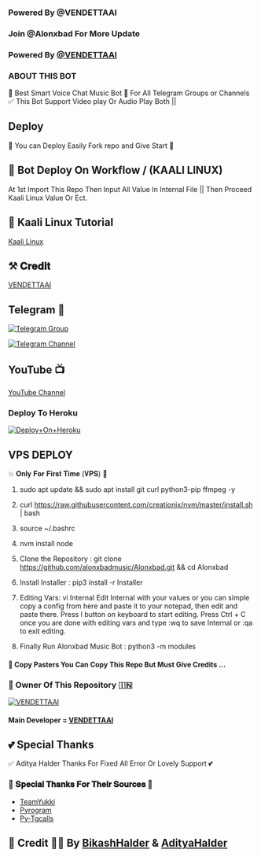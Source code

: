 ### Powered By @VENDETTAAI

### Join @Alonxbad For More Update

### Powered By [@VENDETTAAI](https://t.me/VENDETTAAI)


### ABOUT THIS BOT
🥀 Best Smart Voice Chat Music Bot 📢 For All Telegram Groups or Channels ✅ This Bot Support Video play Or Audio Play Both ||

## Deploy
🌷 You can Deploy Easily Fork repo and Give Start 🌷

## 🥀 Bot Deploy On Workflow / (KAALI LINUX)
 At 1st Import This Repo Then Input All Value In Internal File || Then Proceed Kaali Linux Value Or Ect.

## 🥀 Kaali Linux Tutorial

[Kaali Linux](https://youtu.be/_nZT5lhcL8U)

## ⚒️ 𝐂𝐫𝐞𝐝𝐢𝐭
[VENDETTAAI](https://t.me/Alonxbad)

## Telegram 🏪

[![Telegram Group](https://img.shields.io/badge/Telegram-Group-brightgreen)](https://t.me/Alonxbad)

[![Telegram Channel](https://img.shields.io/badge/Telegram-Channel-brightgreen)](https://t.me/Alonxbad)

## YouTube 📺

[YouTube Channel](https://youtube.com/@badliar3484?si=c4czhpvVEcTEUCDR)

### Deploy To Heroku

[![Deploy+On+Heroku](https://www.herokucdn.com/deploy/button.svg)](https://dashboard.heroku.com/new?template=https://github.com/alonxbadmusic/Alonxbad.git)

## VPS DEPLOY                                                                                          
💥 𝐎𝐧𝐥𝐲 𝐅𝐨𝐫 𝐅𝐢𝐫𝐬𝐭 𝐓𝐢𝐦𝐞 (𝐕𝐏𝐒) 💞

1) sudo apt update && sudo apt install git curl python3-pip ffmpeg -y

2) curl https://raw.githubusercontent.com/creationix/nvm/master/install.sh | bash

3) source ~/.bashrc

4) nvm install node

5. Clone the Repository :
git clone https://github.com/alonxbadmusic/Alonxbad.git &&  cd Alonxbad

6. Install Installer : 
pip3 install -r Installer

8. Editing Vars:
vi Internal 
Edit Internal with your values or you can simple copy a config from here and paste it to your notepad, then edit and paste there.
Press I button on keyboard to start editing.
Press Ctrl + C  once you are done with editing vars and type :wq to save Internal or :qa to exit editing.

9. Finally Run Alonxbad Music Bot :
python3 -m modules 


#### 🥺 Copy Pasters You Can Copy This Repo But Must Give Credits ...

### 🌷 Owner Of This Repository 🇮🇳
[![VENDETTAAI](https://telegra.ph/file/0ad317609de900d80fa45.jpg)](https://t.me/Alonxbad)


#### Main Developer = [VENDETTAAI](https://t.me/Alonxbad)

## 💕 Special Thanks

✅ Aditya Halder Thanks For Fixed All Error Or Lovely Support 💕

### 🥳 𝐒𝐩𝐞𝐜𝐢𝐚𝐥 𝐓𝐡𝐚𝐧𝐤𝐬 𝐅𝐨𝐫 𝐓𝐡𝐞𝐢𝐫 𝐒𝐨𝐮𝐫𝐜𝐞𝐬 🥳

- [TeamYukki](https://github.com/teamyukki)
- [Pyrogram](https://github.com/pyrogram/pyrogram)
- [Py-Tgcalls](https://github.com/pytgcalls/pytgcalls)

## 🥀 Credit 🖤🖤 By [BikashHalder](https://t.me/Bikashhalder) & [AdityaHalder](https://t.me/Adityahalder)
